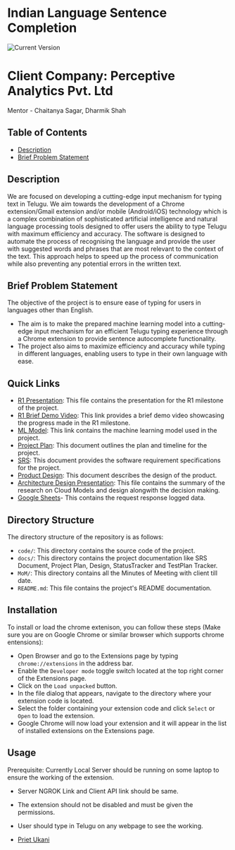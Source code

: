 # Indian Language Sentence Completion
![Current Version](https://img.shields.io/badge/version-v0.1-blue)

# Client Company: Perceptive Analytics Pvt. Ltd

Mentor - Chaitanya Sagar, Dharmik Shah



## Table of Contents
- [Description](##Description)
- [Brief Problem Statement](##Brief-Problem-Statement)



## Description

We are focused on developing a cutting-edge input mechanism for typing text in Telugu. We aim towards the development of a Chrome extension/Gmail extension and/or mobile (Android/iOS) technology which is a complex combination of sophisticated artificial intelligence and natural language processing tools designed to offer users the ability to type Telugu with maximum efficiency and accuracy. The software is designed to automate the process of recognising the language and provide the user with suggested words and phrases that are most relevant to the context of the text. This approach helps to speed up the process of communication while also preventing any potential errors in the written text.  

## Brief Problem Statement

The objective of the project is to ensure ease of typing for users in languages other than English.

- The aim is to make the prepared machine learning model into a cutting-edge input mechanism for an efficient Telugu typing experience through a Chrome extension to provide sentence autocomplete functionality.
- The project also aims to maximize efficiency and accuracy while typing in different languages, enabling users to type in their own language with ease.

## Quick Links
- [R1 Presentation](https://iiitaphyd-my.sharepoint.com/:p:/g/personal/garvit_gupta_students_iiit_ac_in/EZBL70zrUnJBpdo-ZAXaUOYBwVj40VY2qj7hVVxDtThKgA?rtime=FzjN5mNG3Eg): This file contains the presentation for the R1 milestone of the project.
- [R1 Brief Demo Video](https://drive.google.com/drive/folders/1WW4pSUjSHKiVXWAj_X_Qvzq54nJPUOTf?usp=sharing): This link provides a brief demo video showcasing the progress made in the R1 milestone.
- [ML Model](https://drive.google.com/drive/folders/1KtOpt-WlrmfaLL54wlFH4uXx0LYxysB6?usp=sharing): This link contains the machine learning model used in the project.
- [Project Plan](https://www.notion.so/PROJECT-PLAN-DOCUMENT-56c72ed0464c4126bef586eb65b35974?pvs=4): This document outlines the plan and timeline for the project.
- [SRS](https://www.notion.so/Software-Requirement-Specification-SRS-Document-588e02fed3b54c5dbdbaf4cbdf587497?pvs=4): This document provides the software requirement specifications for the project.
- [Product Design](https://www.notion.so/Product-Design-e594d3e0199d4ba2b2182ab43c795326?pvs=4): This document describes the design of the product.
- [Architecture Design Presentation](https://iiitaphyd-my.sharepoint.com/:p:/g/personal/priet_ukani_research_iiit_ac_in/EdxgvFQbjyNBn-Tus1t8_DsBcMULqQpZfJgsgYTH_l3V7g?e=kR86Te): This file contains the summary of the research on Cloud Models and design alongwith the decision making.
- [Google Sheets](https://docs.google.com/spreadsheets/d/1jJJ5lFxZ-PPbpYuiS5q0HvbnXy052LWR04v-oVyVfHA/edit?usp=sharing)- This contains the request response logged data. 

## Directory Structure
The directory structure of the repository is as follows:
- `code/`: This directory contains the source code of the project.
- `docs/`: This directory contains the project documentation like SRS Document, Project Plan, Design, StatusTracker and TestPlan Tracker.
- `MoM/`: This directory contains all the Minutes of Meeting with client till date.
- `README.md`: This file contains the project's README documentation.

<!-- - `LICENSE`: This file contains the project's license information. -->
<!-- - `requirements.txt`: This file contains the project's dependencies. -->

<!-- ## Table of Contents

- [Installation](https://www.notion.so/Indian-Language-Sentence-Completion-ae2a01b2790c482f94f47a871a8bf426/Installation.md) - Instructions on how to install and run the project.
- [Usage](https://www.notion.so/Indian-Language-Sentence-Completion-ae2a01b2790c482f94f47a871a8bf426/Usage.md) - Instructions on how to use the project.
- [Team Members](https://www.notion.so/Indian-Language-Sentence-Completion-ae2a01b2790c482f94f47a871a8bf426/Team-Members.md) - List of team members involved in the project.
- [Contributing](https://www.notion.so/Indian-Language-Sentence-Completion-ae2a01b2790c482f94f47a871a8bf426/Contributing.md) - Guidelines for contributing to the project.
- [License](https://www.notion.so/Indian-Language-Sentence-Completion-ae2a01b2790c482f94f47a871a8bf426/License.md) - The license under which the project is distributed. -->

## Installation
To install or load the chrome extenison, you can follow these steps (Make sure you are on Google Chrome or similar browser which supports chrome entensions):
- Open Browser and go to the Extensions page by typing `chrome://extensions` in the address bar.
- Enable the `Developer mode` toggle switch located at the top right corner of the Extensions page.
- Click on the `Load unpacked` button.
- In the file dialog that appears, navigate to the directory where your extension code is located.
- Select the folder containing your extension code and click `Select` or `Open` to load the extension.
- Google Chrome will now load your extension and it will appear in the list of installed extensions on the Extensions page.

## Usage
Prerequisite: Currently Local Server should be running on some laptop to ensure the working of the extension.
- Server NGROK Link and Client API link should be same.
- The extension should not be disabled and must be given the permissions.
- User should type in Telugu on any webpage to see the working.




- [Priet Ukani](https://github.com/priet-ukani)


<!-- 
## Contributing

In order to contribute to the project, it is important to follow some common guidelines that apply to all projects:

1. Familiarize yourself with the project: Take the time to understand the goals, objectives, and existing codebase of the project before contributing.
2. Communication: Maintain open and respectful communication with the project team. This includes discussing ideas, asking questions, and seeking clarification when needed.
3. Read the documentation: Thoroughly read the project documentation to understand the project structure, coding conventions, and contribution guidelines.
4. Start small: Begin by tackling small and well-defined tasks to get acquainted with the project. This allows you to gradually build understanding and confidence.
5. Test your changes: Before submitting your contributions, thoroughly test your changes to ensure they are functioning as intended and do not introduce any regressions.
6. Follow coding conventions: Adhere to the project's coding conventions, such as naming conventions, code formatting, and style guidelines.
7. Submitting contributions: When ready, submit your contributions through the designated channels outlined in the project's contribution guidelines. This may include pull requests, patches, or other means of submission.

Remember, collaboration and open-source contributions are about working together to improve the project. By following these common guidelines, you can contribute effectively and positively impact the project's development. -->

<!-- ## License

MIT Liscence -->
